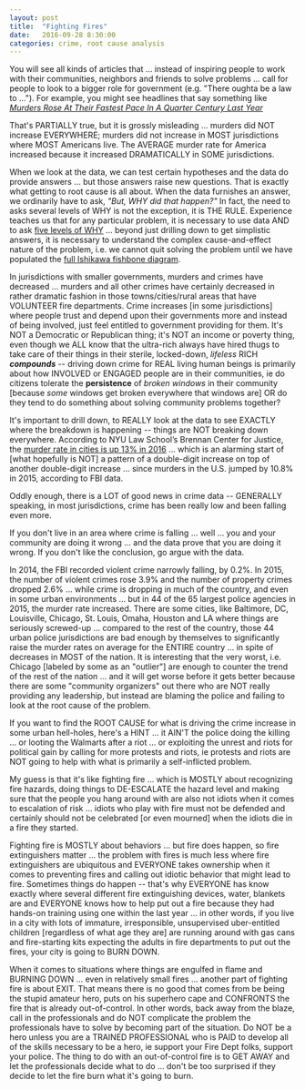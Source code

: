 ```yaml
---
layout: post
title:  "Fighting Fires"
date:   2016-09-28 8:30:00
categories: crime, root cause analysis
---
```

You will see all kinds of articles that ... instead of inspiring people to work with their communities, neighbors and friends to solve problems ... call for people to look to a bigger role for government (e.g. "There oughta be a law to ...").  For example, you might see headlines that say something like *[Murders Rose At Their Fastest Pace In A Quarter Century Last Year](http://fivethirtyeight.com/features/murders-rose-at-their-fastest-pace-in-a-quarter-century-last-year/)*  

That's PARTIALLY true, but it is grossly misleading ... murders did NOT increase EVERYWHERE; murders did not increase in MOST jurisdictions where MOST Americans live.  The AVERAGE murder rate for America increased because it increased DRAMATICALLY in SOME jurisdictions.  

When we look at the data, we can test certain hypotheses and the data do provide answers ... but those answers raise new questions.  That is exactly what getting to root cause is all about.  When the data furnishes an answer, we ordinarily have to ask, *"But, WHY did that happen?"*  In fact, the need to asks several levels of WHY is not the exception, it is THE RULE. Experience teaches us that for any particular problem, it is necessary to use data AND to ask [five levels of WHY](https://en.wikipedia.org/wiki/5_Whys) ... beyond just drilling down to get simplistic answers, it is necessary to understand the complex cause-and-effect nature of the problem, i.e. we cannot quit solving the problem until we have populated the [full Ishikawa fishbone diagram](https://en.wikipedia.org/wiki/Ishikawa_diagram).

In jurisdictions with smaller governments, murders and crimes have decreased ... murders and all other crimes have certainly decreased in rather dramatic fashion in those towns/cities/rural areas that have VOLUNTEER fire departments. Crime increases [in some jurisdictions] where people trust and depend upon their governments more and instead of being involved, just feel entitled to government providing for them. It's NOT a Democratic or Republican thing; it's NOT an income or poverty thing, even though we ALL know that the ultra-rich always have hired thugs to take care of their things in their sterile, locked-down, *lifeless* RICH ***compounds*** -- driving down crime for REAL living human beings is primarily about how INVOLVED or ENGAGED people are in their communities, ie do citizens tolerate the **persistence** of *broken windows* in their community [because *some* windows get broken everywhere that windows are] OR do they tend to do something about solving community problems together?

It's important to drill down, to REALLY look at the data to see EXACTLY where the breakdown is happening -- things are NOT breaking down everywhere. According to NYU Law School’s Brennan Center for Justice, the [murder rate in cities is up 13% in 2016](
https://www.brennancenter.org/publication/crime-2016-preliminary-analysis) ... which is an alarming start of [what hopefully is NOT] a pattern of a double-digit increase on top of another double-digit increase ... since murders in the U.S. jumped by 10.8% in 2015, according to FBI data.  

Oddly enough, there is a LOT of good news in crime data -- GENERALLY speaking, in most jurisdictions, crime has been really low and been falling even more.  

If you don't live in an area where crime is falling ... well ... you and your community are doing it wrong ... and the data prove that you are doing it wrong.  If you don't like the conclusion, go argue with the data.  

In 2014, the FBI recorded violent crime narrowly falling, by 0.2%. In 2015, the number of violent crimes rose 3.9% and the number of property crimes dropped 2.6% ... while crime is dropping in much of the country, and even in some urban environments ... but in 44 of the 65 largest police agencies in 2015, the murder rate increased. There are some cities, like Baltimore, DC, Louisville, Chicago, St. Louis, Omaha, Houston and LA where things are seriously screwed-up ... compared to the rest of the country, those 44 urban police jurisdictions are bad enough by themselves to significantly raise the murder rates on average for the ENTIRE country ... in spite of decreases in MOST of the nation.  It is interesting that the very worst, i.e. Chicago [labeled by some as an "outlier"] are enough to counter the trend of the rest of the nation ... and it will get worse before it gets better because there are some "community organizers" out there who are NOT really providing any leadership, but instead are blaming the police and failing to look at the root cause of the problem.  

If you want to find the ROOT CAUSE for what is driving the crime increase in some urban hell-holes, here's a HINT ... it AIN'T the police doing the killing ... or looting the Walmarts after a riot ... or exploiting the unrest and riots for political gain by calling for more protests and riots, ie protests and riots are NOT going to help with what is primarily a self-inflicted problem.  

My guess is that it's like fighting fire ... which is MOSTLY about recognizing fire hazards, doing things to DE-ESCALATE the hazard level and making sure that the people you hang around with are also not idiots when it comes to escalation of risk ... idiots who play with fire must not be defended and certainly should not be celebrated [or even mourned] when the idiots die in a fire they started.  

Fighting fire is MOSTLY about behaviors ... but fire does happen, so fire extinguishers matter ... the problem with fires is much less where fire extinguishers are ubiquitous and EVERYONE takes ownership when it comes to preventing fires and calling out idiotic behavior that might lead to fire.  Sometimes things do happen -- that's why EVERYONE has know exactly where several different fire extinguishing devices, water, blankets are and EVERYONE knows how to help put out a fire because they had hands-on training using one within the last year ... in other words, if you live in a city with lots of immature, irresponsible, unsupervised uber-entitled children [regardless of what age they are] are running around with gas cans and fire-starting kits expecting the adults in fire departments to put out the fires, your city is going to BURN DOWN.

When it comes to situations where things are engulfed in flame and BURNING DOWN ... even in relatively small fires ... another part of fighting fire is about EXIT.  That means there is no good that comes from be being the stupid amateur hero, puts on his superhero cape and CONFRONTS the fire that is already out-of-control.  In other words, back away from the blaze, call in the professionals and do NOT complicate the problem the professionals have to solve by becoming part of the situation.  Do NOT be a hero unless you are a TRAINED PROFESSIONAL who is PAID to develop all of the skills necessary to be a hero, ie support your Fire Dept folks, support your police.  The thing to do with an out-of-control fire is to GET AWAY and let the professionals decide what to do ... don't be too surprised if they decide to let the fire burn what it's going to burn.
